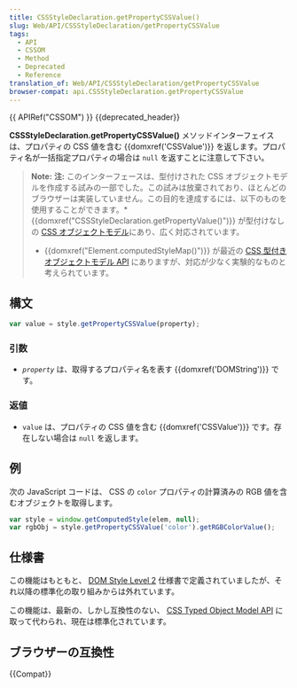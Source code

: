 ```yaml
---
title: CSSStyleDeclaration.getPropertyCSSValue()
slug: Web/API/CSSStyleDeclaration/getPropertyCSSValue
tags:
  - API
  - CSSOM
  - Method
  - Deprecated
  - Reference
translation_of: Web/API/CSSStyleDeclaration/getPropertyCSSValue
browser-compat: api.CSSStyleDeclaration.getPropertyCSSValue
---
```

{{ APIRef("CSSOM") }} {{deprecated_header}}

**CSSStyleDeclaration.getPropertyCSSValue()** メソッドインターフェイスは、プロパティの CSS 値を含む {{domxref('CSSValue')}} を返します。プロパティ名が一括指定プロパティの場合は `null` を返すことに注意して下さい。

> **Note:** **注:** このインターフェースは、型付けされた CSS オブジェクトモデルを作成する試みの一部でした。この試みは放棄されており、ほとんどのブラウザーは実装していません。この目的を達成するには、以下のものを使用することができます。\* {{domxref("CSSStyleDeclaration.getPropertyValue()")}} が型付けなしの [CSS オブジェクトモデル](/ja/docs/Web/API/CSS_Object_Model)にあり、広く対応されています。
>
> - {{domxref("Element.computedStyleMap()")}} が最近の [CSS 型付きオブジェクトモデル API](/ja/docs/Web/API/CSS_Typed_OM_API) にありますが、対応が少なく実験的なものと考えられています。

## 構文

```js
var value = style.getPropertyCSSValue(property);
```

### 引数

- _`property`_ は、取得するプロパティ名を表す {{domxref('DOMString')}} です。

### 返値

- `value` は、プロパティの CSS 値を含む {{domxref('CSSValue')}} です。存在しない場合は `null` を返します。

## 例

次の JavaScript コードは、 CSS の `color` プロパティの計算済みの RGB 値を含むオブジェクトを取得します。

```js
var style = window.getComputedStyle(elem, null);
var rgbObj = style.getPropertyCSSValue('color').getRGBColorValue();
```

## 仕様書

この機能はもともと、 [DOM Style Level 2](https://www.w3.org/TR/DOM-Level-2-Style) 仕様書で定義されていましたが、それ以降の標準化の取り組みからは外れています。

この機能は、最新の、しかし互換性のない、 [CSS Typed Object Model API](/ja/docs/Web/API/CSS_Typed_OM_API) に取って代わられ、現在は標準化されています。

## ブラウザーの互換性

{{Compat}}
